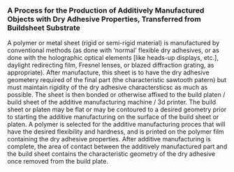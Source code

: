 ### A Process for the Production of Additively Manufactured Objects with Dry Adhesive Properties, Transferred from Buildsheet Substrate

A polymer or metal sheet (rigid or semi-rigid material) is manufactured by conventional methods (as done with ‘normal’ flexible dry adhesives, or as done with the holographic optical elements [like heads-up displays, etc.], daylight redirecting film, Fresnel lenses, or blazed diffraction grating, as appropriate). After manufacture, this sheet is to have the dry adhesive geometery required of the final part (the characteristic sawtooth patern) but must maintain rigidity of the dry adhesive charactersticsc as much as possible. The sheet is then bonded or otherwise affixed to the build platen / build sheet of the additive manufacturing machine / 3d printer. The build sheet or platen may be flat or may be contoured to a desired geometry prior to starting the additive manufacturing on the surface of the build sheet or platen. A polymer is selected for the additive manufacturing proces that will have the desired flexibility and hardness, and is printed on the polymer film containing the dry adhesive properties. After additive manufacturing is complete, the area of contact between the additively manufactured part and the build sheet contains the characteristic geometry of the dry adhesive once removed from the build plate. 
